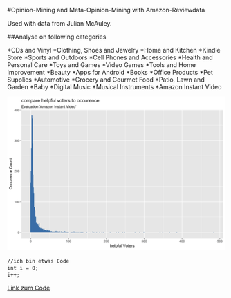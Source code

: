 #Opinion-Mining and Meta-Opinion-Mining with Amazon-Reviewdata

Used with data from Julian McAuley.

##Analyse on following categories


*CDs and Vinyl
*Clothing, Shoes and Jewelry
*Home and Kitchen
*Kindle Store
*Sports and Outdoors
*Cell Phones and Accessories
*Health and Personal Care
*Toys and Games
*Video Games
*Tools and Home Improvement
*Beauty
*Apps for Android
*Books
*Office Products
*Pet Supplies
*Automotive
*Grocery and Gourmet Food
*Patio, Lawn and Garden
*Baby
*Digital Music
*Musical Instruments
*Amazon Instant Video


![](/Bilder/a_comparehelpfulVotersToOccurence_AmazonInstantVideo.gif "Optionaler Titel")

    //ich bin etwas Code
    int i = 0;
    i++;
    
    
 [Link zum Code](./src/file.js)
